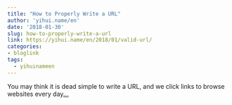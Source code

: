 ```yaml
---
title: "How to Properly Write a URL"
author: 'yihui.name/en'
date: '2018-01-30'
slug: how-to-properly-write-a-url
link: https://yihui.name/en/2018/01/valid-url/
categories:
- bloglink
tags:
  - yihuinameen
---
```


You may think it is dead simple to write a URL, and we click links to browse websites every day[... <i class="fas fa-external-link-alt"></i>](https://yihui.name/en/2018/01/valid-url/)


